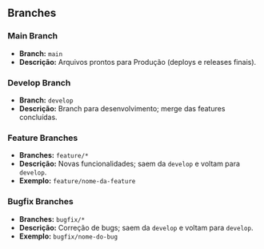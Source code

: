 ## Branches

### Main Branch
- **Branch:** `main`
- **Descrição:** Arquivos prontos para Produção (deploys e releases finais).

### Develop Branch
- **Branch:** `develop`
- **Descrição:** Branch para desenvolvimento; merge das features concluídas.

### Feature Branches
- **Branches:** `feature/*`
- **Descrição:** Novas funcionalidades; saem da `develop` e voltam para `develop`.
- **Exemplo:** `feature/nome-da-feature`

### Bugfix Branches
- **Branches:** `bugfix/*`
- **Descrição:** Correção de bugs; saem da `develop` e voltam para `develop`.
- **Exemplo:** `bugfix/nome-do-bug`

